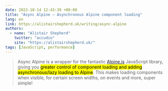 ```yaml
---
date: 2022-10-14 12:43:39 +00:00
title: "Async Alpine — Asynchronous Alpine component loading"
lang: en
link: https://alistairshepherd.uk/writing/async-alpine
authors:
  - name: "Alistair Shepherd"
    twitter: "accudio"
    site: "https://alistairshepherd.uk/"
tags: [JavaScript, performance]
---
```


> Async Alpine is a wrapper for the fantastic [Alpine.js](https://alpinejs.dev/) JavaScript library, giving you <mark>greater control of component loading and adding asynchronous/lazy loading to Alpine</mark>. This makes loading components when visible, for certain screen widths, on events and more, super simple!
